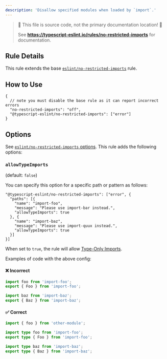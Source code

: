 ```yaml
---
description: 'Disallow specified modules when loaded by `import`.'
---
```


> 🛑 This file is source code, not the primary documentation location! 🛑
>
> See **https://typescript-eslint.io/rules/no-restricted-imports** for documentation.

## Rule Details

This rule extends the base [`eslint/no-restricted-imports`](https://eslint.org/docs/rules/no-restricted-imports) rule.

## How to Use

```jsonc
{
  // note you must disable the base rule as it can report incorrect errors
  "no-restricted-imports": "off",
  "@typescript-eslint/no-restricted-imports": ["error"]
}
```

## Options

See [`eslint/no-restricted-imports` options](https://eslint.org/docs/rules/no-restricted-imports#options).
This rule adds the following options:

### `allowTypeImports`

(default: `false`)

You can specify this option for a specific path or pattern as follows:

```jsonc
"@typescript-eslint/no-restricted-imports": ["error", {
  "paths": [{
    "name": "import-foo",
    "message": "Please use import-bar instead.",
    "allowTypeImports": true
  }, {
    "name": "import-baz",
    "message": "Please use import-quux instead.",
    "allowTypeImports": true
  }]
}]
```

When set to `true`, the rule will allow [Type-Only Imports](https://www.typescriptlang.org/docs/handbook/release-notes/typescript-3-8.html#type-only-imports-and-export).

Examples of code with the above config:

<!--tabs-->

#### ❌ Incorrect

```ts
import foo from 'import-foo';
export { Foo } from 'import-foo';

import baz from 'import-baz';
export { Baz } from 'import-baz';
```

#### ✅ Correct

```ts
import { foo } from 'other-module';

import type foo from 'import-foo';
export type { Foo } from 'import-foo';

import type baz from 'import-baz';
export type { Baz } from 'import-baz';
```

